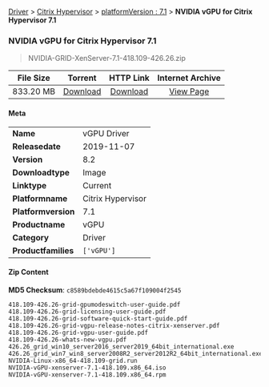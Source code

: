 
[Driver](/README.md)  >  [Citrix Hypervisor](/index/Driver/Citrix_Hypervisor.md)  >  [platformVersion : 7.1](/index/Driver/Citrix_Hypervisor/7.1.md)  >  **NVIDIA vGPU for Citrix Hypervisor 7.1**


###    NVIDIA vGPU for Citrix Hypervisor 7.1

> NVIDIA-GRID-XenServer-7.1-418.109-426.26.zip   


| **File Size** | **Torrent**  | **HTTP Link** | **Internet Archive** |
|:-------------:|:------------:|:-------------:|:--------------------:|
| 833.20 MB |  [Download](https://archive.org/download/nvgpu_NVIDIA-GRID-XenServer-7.1-418.109-426.26.zip/nvgpu_NVIDIA-GRID-XenServer-7.1-418.109-426.26.zip_archive.torrent)       | [Download](https://archive.org/compress/nvgpu_NVIDIA-GRID-XenServer-7.1-418.109-426.26.zip) | [View Page](https://archive.org/details/nvgpu_NVIDIA-GRID-XenServer-7.1-418.109-426.26.zip)       |

#### Meta

<table>
<tr><td><strong>Name</strong></td><td>vGPU Driver</td></tr>
<tr><td><strong>Releasedate</strong></td><td>2019-11-07</td></tr>
<tr><td><strong>Version</strong></td><td>8.2</td></tr>
<tr><td><strong>Downloadtype</strong></td><td>Image</td></tr>
<tr><td><strong>Linktype</strong></td><td>Current</td></tr>
<tr><td><strong>Platformname</strong></td><td>Citrix Hypervisor</td></tr>
<tr><td><strong>Platformversion</strong></td><td>7.1</td></tr>
<tr><td><strong>Productname</strong></td><td>vGPU</td></tr>
<tr><td><strong>Category</strong></td><td>Driver</td></tr>
<tr><td><strong>Productfamilies</strong></td><td><code>['vGPU']</code></td></tr>
</table>

#### Zip Content

**MD5 Checksum**: `c8589bdebde4615c5a67f109004f2545`

```text
418.109-426.26-grid-gpumodeswitch-user-guide.pdf
418.109-426.26-grid-licensing-user-guide.pdf
418.109-426.26-grid-software-quick-start-guide.pdf
418.109-426.26-grid-vgpu-release-notes-citrix-xenserver.pdf
418.109-426.26-grid-vgpu-user-guide.pdf
418.109-426.26-whats-new-vgpu.pdf
426.26_grid_win10_server2016_server2019_64bit_international.exe
426.26_grid_win7_win8_server2008R2_server2012R2_64bit_international.exe
NVIDIA-Linux-x86_64-418.109-grid.run
NVIDIA-vGPU-xenserver-7.1-418.109.x86_64.iso
NVIDIA-vGPU-xenserver-7.1-418.109.x86_64.rpm
```